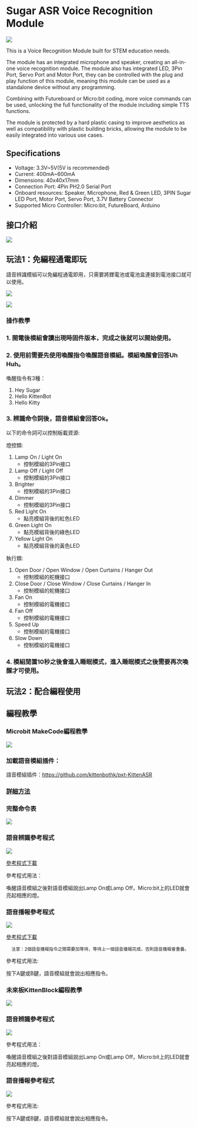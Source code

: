 # Sugar ASR Voice Recognition Module

![](./images/asr.png)

This is a Voice Recognition Module built for STEM education needs.

The module has an integrated microphone and speaker, creating an all-in-one voice recognition module. The module also has integrated LED, 3Pin Port, Servo Port and Motor Port, they can be controlled with the plug and play function of this module, meaning this module can be used as a standalone device without any programming.

Combining with Futureboard or Micro:bit coding, more voice commands can be used, unlocking the full functionality of the module including simple TTS functions.

The module is protected by a hard plastic casing to improve aesthetics as well as compatibility with plastic building bricks, allowing the module to be easily integrated into various use cases.

## Specifications

- Voltage: 3.3V~5V(5V is recommended)
- Current: 400mA~600mA
- Dimensions: 40x40x17mm
- Connection Port: 4Pin PH2.0 Serial Port
- Onboard resources: Speaker, Microphone, Red & Green LED, 3PIN Sugar LED Port, Motor Port, Servo Port, 3.7V Battery Connector
- Supported Micro Controller: Micro:bit, FutureBoard, Arduino

## 接口介紹

![](./images/asr2.png)

## 玩法1：免編程通電即玩

語音辨識模組可以免編程通電即用，只需要將鋰電池或電池盒連接到電池接口就可以使用。

![](./images/asr3.png)

![](./images/asr4.png)

### 操作教學

### 1. 開電後模組會讀出現時固件版本，完成之後就可以開始使用。

### 2. 使用前需要先使用喚醒指令喚醒語音模組。模組喚醒會回答Uh Huh。

喚醒指令有3種：
1. Hey Sugar
2. Hello KittenBot
3. Hello Kitty

### 3. 辨識命令詞後，語音模組會回答Ok。

以下的命令詞可以控制板載資源:

燈控類:
1. Lamp On / Light On
   - 控制模組的3Pin接口
2. Lamp Off / Light Off
    - 控制模組的3Pin接口
3. Brighter
    - 控制模組的3Pin接口
4. Dimmer
    - 控制模組的3Pin接口
5. Red Light On
    - 點亮模組背後的紅色LED
6. Green Light On
    - 點亮模組背後的綠色LED
7. Yellow Light On
    - 點亮模組背後的黃色LED

執行類:
1. Open Door / Open Window / Open Curtains / Hanger Out
    - 控制模組的舵機接口
2. Close Door / Close Window / Close Curtains / Hanger In
    - 控制模組的舵機接口
3. Fan On
    - 控制模組的電機接口
4. Fan Off
    - 控制模組的電機接口
5. Speed Up
    - 控制模組的電機接口
6. Slow Down
    - 控制模組的電機接口
    
### 4. 模組閒置10秒之後會進入睡眠模式，進入睡眠模式之後需要再次喚醒才可使用。

## 玩法2：配合編程使用

## 編程教學

### Microbit MakeCode編程教學

![](../PWmodules/images/mcbanner.png)

### 加載語音模組插件：

語音模組插件：https://github.com/kittenbothk/pxt-KittenASR

### [詳細方法](../../Makecode/powerBrickMC)

### 完整命令表

![](./images/asr_commands.png)

### 語音辨識參考程式

![](./images/asr_code1.png)

[參考程式下載](https://makecode.microbit.org/_F68D6iWFUMvi)

參考程式用法：

喚醒語音模組之後對語音模組說出Lamp On或Lamp Off，Micro:bit上的LED就會亮起相應的燈。

### 語音播報參考程式

![](./images/asr_code3.png)

[參考程式下載](https://makecode.microbit.org/_YzeeikHkPApz)

      注意：2個語音播報指令之間需要加等待，等待上一個語音播報完成，否則語音播報會重疊。

參考程式用法:

按下A鍵或B鍵，語音模組就會說出相應指令。

### 未來板KittenBlock編程教學

![](../PWmodules/images/kbbanner.png)

### 語音辨識參考程式

![](./images/asr_code2.png)

參考程式用法：

喚醒語音模組之後對語音模組說出Lamp On或Lamp Off，Micro:bit上的LED就會亮起相應的燈。

### 語音播報參考程式

![](./images/asr_code4.png)

參考程式用法:

按下A鍵或B鍵，語音模組就會說出相應指令。